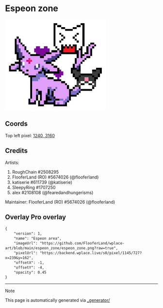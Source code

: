 # Espeon zone

<img src="././espeon_zone.png" height="300px" style="image-rendering: pixelated;" />

## Coords

Top left pixel: [1240, 3160](https://wplace.live/?lat=46.17550974637054&lng=21.311806309277333&zoom=16.475640118883295)

## Credits

Artists: 
1. RoughChain #2508295
2. FlooferLand (RO) #5674026 (@flooferland)
3. katiserie #611739 (@katiserie)
4. SleepyRing #1707250
5. alex #2108108 (@fearedandhungerisms)

Maintainer: FlooferLand (RO) #5674026 (@flooferland)

## Overlay Pro overlay

```
{
    "version": 1,
    "name": "Espeon area",
    "imageUrl": "https://github.com/FlooferLand/wplace-art/blob/main/espeon_zone/espeon_zone.png?raw=true",
    "pixelUrl": "https://backend.wplace.live/s0/pixel/1145/727?x=239&y=162",
    "offsetX": -1,
    "offsetY": -4,
    "opacity": 0.45
}
```

---

> [!NOTE]
> This page is automatically generated via [_generator/](../_generator)
